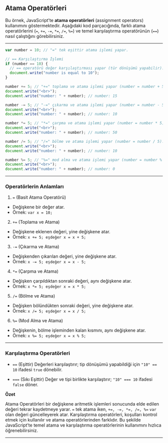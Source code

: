 ## Atama Operatörleri

Bu örnek, JavaScript’te **atama operatörleri** (assignment operators) kullanımını göstermektedir. Aşağıdaki kod parçacığında, farklı atama operatörlerini (`=`, `+=`, `-=`, `*=`, `/=`, `%=`) ve temel karşılaştırma operatörünün (`==`) nasıl çalıştığını görebilirsiniz.

---

```javascript
var number = 10; // "=" tek eşittir atama işlemi yapar.

// == Karşılaştırma İşlemi
if (number == 10) {
  // == operatörü değer karşılaştırması yapar (tür dönüşümü yapabilir).
  document.write("number is equal to 10");
}

number += 5; // "+=" toplama ve atama işlemi yapar (number = number + 5).
document.write("<br>");
document.write("number: " + number); // number: 15

number -= 5; // "-=" çıkarma ve atama işlemi yapar (number = number - 5).
document.write("<br>");
document.write("number: " + number); // number: 10

number *= 5; // "*=" çarpma ve atama işlemi yapar (number = number * 5).
document.write("<br>");
document.write("number: " + number); // number: 50

number /= 5; // "/=" bölme ve atama işlemi yapar (number = number / 5).
document.write("<br>");
document.write("number: " + number); // number: 10

number %= 5; // "%=" mod alma ve atama işlemi yapar (number = number % 5).
document.write("<br>");
document.write("number: " + number); // number: 0

```

---

### Operatörlerin Anlamları
1. `=` (Basit Atama Operatörü)

- Değişkene bir değer atar.
- Örnek: `var x = 10;`

2. `+=` (Toplama ve Atama)

- Değişkene eklenen değeri, yine değişkene atar.
- Örnek: `x += 5; eşdeğer x = x + 5;`

3. `-=` (Çıkarma ve Atama)

- Değişkenden çıkarılan değeri, yine değişkene atar.
- Örnek: `x -= 5; eşdeğer x = x - 5;`

4. `*=` (Çarpma ve Atama)

- Değişken çarpıldıktan sonraki değeri, aynı değişkene atar.
- Örnek: `x *= 5; eşdeğer x = x * 5;`

5. `/=` (Bölme ve Atama)

- Değişken bölündükten sonraki değeri, yine değişkene atar.
- Örnek: `x /= 5; eşdeğer x = x / 5;`

6. `%=` (Mod Alma ve Atama)

- Değişkenin, bölme işleminden kalan kısmını, aynı değişkene atar.
- Örnek: `x %= 5; eşdeğer x = x % 5;`

---

### Karşılaştırma Operatörleri

- `==` (Eşittir)
Değerleri karşılaştırır; tip dönüşümü yapabildiği için `"10" == 10` ifadesi `true` dönebilir.

- `===` (Sıkı Eşittir)
Değer ve tipi birlikte karşılaştırır; `"10" === 10` ifadesi `false` döner.

**Özet**

Atama Operatörleri bir değişkene aritmetik işlemleri sonucunda elde edilen değeri tekrar kaydetmeye yarar.
`=` tek atama iken, `+=, -=, *=, /=, %=` `var` olan değeri güncelleyerek atar.
Karşılaştırma operatörleri, koşulları kontrol etmek için kullanılır ve atama operatörlerinden farklıdır.
Bu şekilde JavaScript’te temel atama ve karşılaştırma operatörlerinin kullanımını hızlıca öğrenebilirsiniz.

---